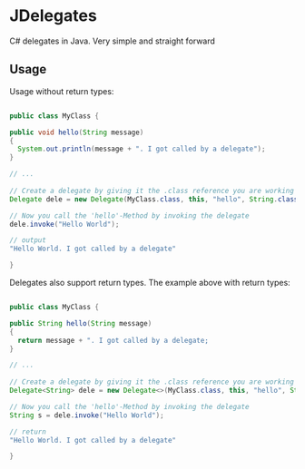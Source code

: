 # JDelegates
C# delegates  in Java. Very simple and straight forward


## Usage

Usage without return types:

```java

public class MyClass {

public void hello(String message)
{
  System.out.println(message + ". I got called by a delegate");
}

// ...
 
// Create a delegate by giving it the .class reference you are working in, the instance, the method name and the parameter types
Delegate dele = new Delegate(MyClass.class, this, "hello", String.class);

// Now you call the 'hello'-Method by invoking the delegate
dele.invoke("Hello World");

// output
"Hello World. I got called by a delegate"

}
```

Delegates also support return types. The example above with return types:

```java

public class MyClass {

public String hello(String message)
{
  return message + ". I got called by a delegate;
}

// ...
 
// Create a delegate by giving it the .class reference you are working in, the instance, the method name and the parameter types
Delegate<String> dele = new Delegate<>(MyClass.class, this, "hello", String.class);

// Now you call the 'hello'-Method by invoking the delegate
String s = dele.invoke("Hello World");

// return
"Hello World. I got called by a delegate"

}
```
